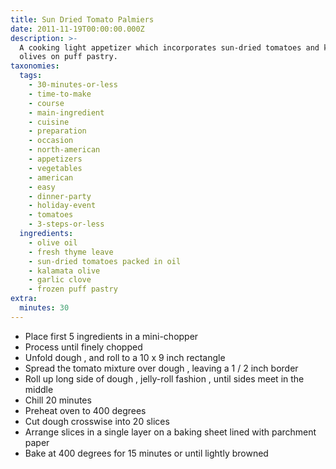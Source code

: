 ```yaml
---
title: Sun Dried Tomato Palmiers
date: 2011-11-19T00:00:00.000Z
description: >-
  A cooking light appetizer which incorporates sun-dried tomatoes and kalamata
  olives on puff pastry.
taxonomies:
  tags:
    - 30-minutes-or-less
    - time-to-make
    - course
    - main-ingredient
    - cuisine
    - preparation
    - occasion
    - north-american
    - appetizers
    - vegetables
    - american
    - easy
    - dinner-party
    - holiday-event
    - tomatoes
    - 3-steps-or-less
  ingredients:
    - olive oil
    - fresh thyme leave
    - sun-dried tomatoes packed in oil
    - kalamata olive
    - garlic clove
    - frozen puff pastry
extra:
  minutes: 30
---
```

 - Place first 5 ingredients in a mini-chopper
 - Process until finely chopped
 - Unfold dough , and roll to a 10 x 9 inch rectangle
 - Spread the tomato mixture over dough , leaving a 1 / 2 inch border
 - Roll up long side of dough , jelly-roll fashion , until sides meet in the middle
 - Chill 20 minutes
 - Preheat oven to 400 degrees
 - Cut dough crosswise into 20 slices
 - Arrange slices in a single layer on a baking sheet lined with parchment paper
 - Bake at 400 degrees for 15 minutes or until lightly browned
